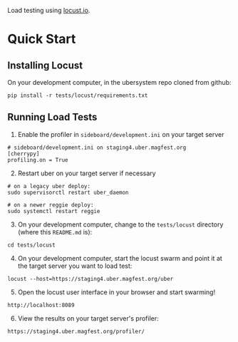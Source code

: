Load testing using [locust.io](http://locust.io).

# Quick Start

## Installing Locust

On your development computer, in the ubersystem repo cloned from github:
```
pip install -r tests/locust/requirements.txt
```

## Running Load Tests

1. Enable the profiler in `sideboard/development.ini` on your target server
```
# sideboard/development.ini on staging4.uber.magfest.org
[cherrypy]
profiling.on = True
```

2. Restart uber on your target server if necessary
```
# on a legacy uber deploy:
sudo supervisorctl restart uber_daemon

# on a newer reggie deploy:
sudo systemctl restart reggie
```

3. On your development computer, change to the `tests/locust` directory
(where this `README.md` is):
```
cd tests/locust
```

4. On your development computer, start the locust swarm and point it at the
target server you want to load test:
```
locust --host=https://staging4.uber.magfest.org/uber
```

5. Open the locust user interface in your browser and start swarming!
```
http://localhost:8089
```

6. View the results on your target server's profiler:
```
https://staging4.uber.magfest.org/profiler/
```
